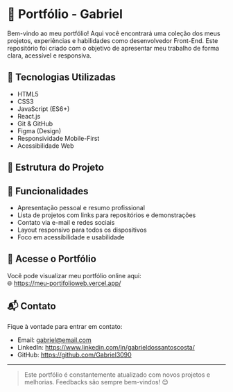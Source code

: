 # 💼 Portfólio - Gabriel

Bem-vindo ao meu portfólio! Aqui você encontrará uma coleção dos meus projetos, experiências e habilidades como desenvolvedor Front-End. Este repositório foi criado com o objetivo de apresentar meu trabalho de forma clara, acessível e responsiva.

## 🚀 Tecnologias Utilizadas

- HTML5
- CSS3
- JavaScript (ES6+)
- React.js
- Git & GitHub
- Figma (Design)
- Responsividade Mobile-First
- Acessibilidade Web

## 📁 Estrutura do Projeto


## 🧩 Funcionalidades

- Apresentação pessoal e resumo profissional
- Lista de projetos com links para repositórios e demonstrações
- Contato via e-mail e redes sociais
- Layout responsivo para todos os dispositivos
- Foco em acessibilidade e usabilidade

## 🔗 Acesse o Portfólio

Você pode visualizar meu portfólio online aqui:  
🌐 https://meu-portifolioweb.vercel.app/

## 📬 Contato

Fique à vontade para entrar em contato:

- Email: gabriel@email.com
- LinkedIn: https://www.linkedin.com/in/gabrieldossantoscosta/
- GitHub: https://github.com/Gabriel3090

---

> Este portfólio é constantemente atualizado com novos projetos e melhorias. Feedbacks são sempre bem-vindos! 😊
